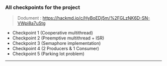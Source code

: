 ### All checkpoints for the project

> Dodument : https://hackmd.io/c/HyBoEDj5m/%2FGLzNK6D-SN-VWpi8a7uStg
- Checkpoint 1 (Cooperative multithread)
- Checkpoint 2 (Preemptive multithread + ISR)
- Checkpoint 3 (Semaphore implementation)
- Checkpoint 4 (2 Producers & 1 Consumer)
- Checkpoint 5 (Parking lot problem)
---
